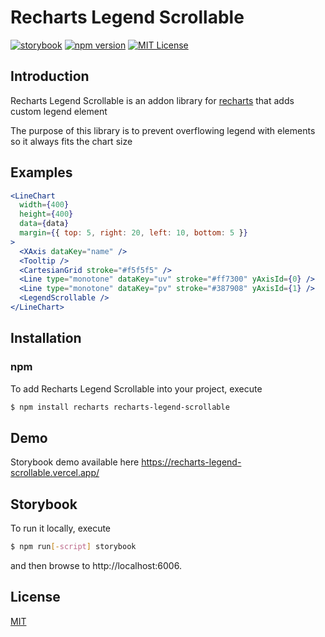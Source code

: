 # Recharts Legend Scrollable

[![storybook](https://raw.githubusercontent.com/storybooks/brand/master/badge/badge-storybook.svg)](https://recharts-legend-scrollable.vercel.app/)
[![npm version](https://badge.fury.io/js/recharts-legend-scrollable.svg)](https://badge.fury.io/js/recharts-legend-scrollable)
[![MIT License](https://img.shields.io/badge/license-MIT-blue.svg?style=flat)](/LICENSE)

## Introduction

Recharts Legend Scrollable is an addon library for [recharts](https://www.npmjs.com/package/recharts/) that adds custom legend element

The purpose of this library is to prevent overflowing legend with elements so it always fits the chart size

## Examples

```jsx
<LineChart
  width={400}
  height={400}
  data={data}
  margin={{ top: 5, right: 20, left: 10, bottom: 5 }}
>
  <XAxis dataKey="name" />
  <Tooltip />
  <CartesianGrid stroke="#f5f5f5" />
  <Line type="monotone" dataKey="uv" stroke="#ff7300" yAxisId={0} />
  <Line type="monotone" dataKey="pv" stroke="#387908" yAxisId={1} />
  <LegendScrollable />
</LineChart>
```

## Installation

### npm

To add Recharts Legend Scrollable into your project, execute

```sh
$ npm install recharts recharts-legend-scrollable
```

## Demo
Storybook demo available here https://recharts-legend-scrollable.vercel.app/

## Storybook

To run it locally, execute

```sh
$ npm run[-script] storybook
```

and then browse to http://localhost:6006.

## License

[MIT](http://opensource.org/licenses/MIT)